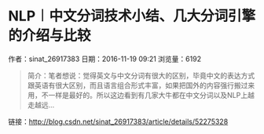 # NLP︱中文分词技术小结、几大分词引擎的介绍与比较
作者：sinat_26917383
日期：2016-11-19 09:21
浏览量：6192
> 简介：笔者想说：觉得英文与中文分词有很大的区别，毕竟中文的表达方式跟英语有很大区别，而且语言组合形式丰富，如果把国外的内容强行搬过来用，不一样是最好的。所以这边看到有几家大牛都在中文分词以及NLP上越走越远...

 链接：http://blog.csdn.net/sinat_26917383/article/details/52275328
